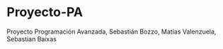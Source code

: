 Proyecto-PA
===========

Proyecto Programación Avanzada, Sebastián Bozzo, Matías Valenzuela, Sebastian Baixas
